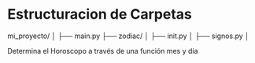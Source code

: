 # Estructuracion de Carpetas

mi_proyecto/ │ ├── main.py ├── zodiac/ │ ├── init.py │ ├── signos.py │


Determina el Horoscopo a través de una función mes y dia
 
